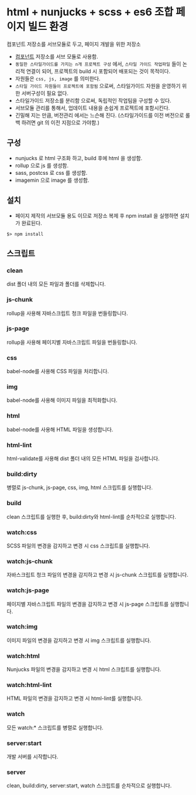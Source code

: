 # html + nunjucks + scss + es6 조합 페이지 빌드 환경

컴포넌트 저장소를 서브모듈로 두고, 페이지 개발을 위한 저장소

- [컴포넌트](https://github.com/richfaber/foundation-pure-html-component) 저장소를 서브 모듈로 사용함.
- `동일한 스타일가이드를 가지는 n개 프로젝트 구성` 에서, `스타일 가이드 작업파일` 들이 논리적 연결이 되어, 프로젝트의 build 시 포함되어 배포되는 것이 목적이다.
- 자원들은 `css, js, image` 를 의미한다.
- `스타일 가이드 자원들이 프로젝트에 포함됨` 으로써, 스타일가이드 자원을 운영하기 위한 서버구성이 필요 없다.
- 스타일가이드 저장소를 분리함 으로써, 독립적인 작업팀을 구성할 수 있다.
- 서브모듈 관리를 통해서, 업데이트 내용을 손쉽게 프로젝트에 포함시킨다.
- 긴밀해 지는 만큼, 버전관리 에서는 느슨해 진다. (스타일가이드를 이전 버전으로 롤백 하려면 git 의 이전 지점으로 가야함.)

## 구성

- nunjucks 로 html 구조화 하고, build 후에 html 을 생성함.
- rollup 으로 js 를 생성함.
- sass, postcss 로 css 를 생성함.
- imagemin 으로 image 를 생성함.

## 설치

- 페이지 제작의 서브모듈 용도 이므로 저장소 복제 후 npm install 을 실행하면 설치가 완료된다.

```terminal
$> npm install
```

## 스크립트

### clean

dist 폴더 내의 모든 파일과 폴더를 삭제합니다.

### js-chunk

rollup을 사용해 자바스크립트 청크 파일을 번들링합니다.

### js-page

rollup을 사용해 페이지별 자바스크립트 파일을 번들링합니다.

### css

babel-node를 사용해 CSS 파일을 처리합니다.

### img

babel-node를 사용해 이미지 파일을 최적화합니다.

### html
babel-node를 사용해 HTML 파일을 생성합니다.

### html-lint
html-validate를 사용해 dist 폴더 내의 모든 HTML 파일을 검사합니다.

### build:dirty
병렬로 js-chunk, js-page, css, img, html 스크립트를 실행합니다.

### build
clean 스크립트를 실행한 후, build:dirty와 html-lint를 순차적으로 실행합니다.

### watch:css
SCSS 파일의 변경을 감지하고 변경 시 css 스크립트를 실행합니다.

### watch:js-chunk
자바스크립트 청크 파일의 변경을 감지하고 변경 시 js-chunk 스크립트를 실행합니다.

### watch:js-page
페이지별 자바스크립트 파일의 변경을 감지하고 변경 시 js-page 스크립트를 실행합니다.

### watch:img
이미지 파일의 변경을 감지하고 변경 시 img 스크립트를 실행합니다.

### watch:html
Nunjucks 파일의 변경을 감지하고 변경 시 html 스크립트를 실행합니다.

### watch:html-lint
HTML 파일의 변경을 감지하고 변경 시 html-lint를 실행합니다.

### watch
모든 watch:* 스크립트를 병렬로 실행합니다.

### server:start
개발 서버를 시작합니다.

### server
clean, build:dirty, server:start, watch 스크립트를 순차적으로 실행합니다.


[//]: # (## 서브모듈 등록)

[//]: # ()
[//]: # (- 현재 저장소에서, 서브모듈을 등록한다.)

[//]: # ()
[//]: # (```terminal)

[//]: # (// git submodule add <저장소URL> <저장될 폴더이름>)

[//]: # ($> git submodule add https://github.com/richfaber/foundation-pure-html component)

[//]: # (```)

